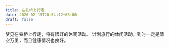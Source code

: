 ```yaml
---
title: 在铁桥上行走
date: 2020-02-15T20:54:12+08:00
draft: false
---
```


梦见在铁桥上行走，将有很好的休闹活动。
计划旅行的休闲活动，到时一定是晴空万里，而且健康情况也良好。
